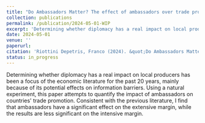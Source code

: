 ```yaml
---
title: "Do Ambassadors Matter? The effect of ambassadors over trade promotion"
collection: publications
permalink: /publication/2024-05-01-WIP
excerpt: 'Determining whether diplomacy has a real impact on local producers has been a focus of the economic literature for the past 20 years, mainly because of its potential effects on information barriers. Using a natural experiment, this paper attempts to quantify the impact of ambassadors on countries' trade promotion. Consistent with the previous literature, I find that ambassadors have a significant effect on the extensive margin, while the results are less significant on the intensive margin.'
date: 2024-05-01
venue: ''
paperurl: 
citation: 'Riottini Depetris, Franco (2024). &quot;Do Ambassadors Matter? The effect of ambassadors over trade promotion.&quot; <i>Universidad de San Andrés</i>.'
status: in_progress
---
```

Determining whether diplomacy has a real impact on local producers has been a focus of the economic literature for the past 20 years, mainly because of its potential effects on information barriers. Using a natural experiment, this paper attempts to quantify the impact of ambassadors on countries' trade promotion. Consistent with the previous literature, I find that ambassadors have a significant effect on the extensive margin, while the results are less significant on the intensive margin.
